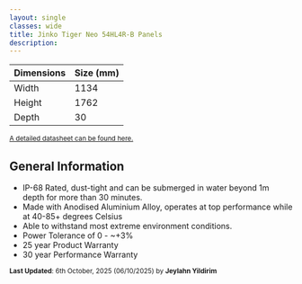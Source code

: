 ```yaml
---
layout: single
classes: wide
title: Jinko Tiger Neo 54HL4R-B Panels
description: 
---
```


| Dimensions | Size (mm) |
| ---------- | --------- |
| Width      | 1134      |
| Height     | 1762      |
| Depth      | 30        |

<sup> [A detailed datasheet can be found here.](https://jinkosolarcdn.shwebspace.com/uploads/JKM420-440N-54HL4R-B-F1.3-EN.pdf)</sup>

## General Information

- IP-68 Rated, dust-tight and can be submerged in water beyond 1m depth for more than 30 minutes.
- Made with Anodised Aluminium Alloy, operates at top performance while at 40-85+ degrees Celsius
- Able to withstand most extreme environment conditions.
- Power Tolerance of 0 - ~+3%
- 25 year Product Warranty
- 30 year Performance Warranty

<sup>**Last Updated**: 6th October, 2025 (06/10/2025) by **Jeylahn Yildirim**</sup>

